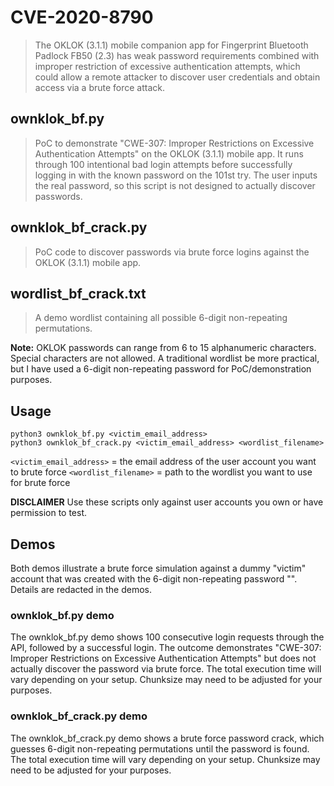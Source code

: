 # CVE-2020-8790
>The OKLOK (3.1.1) mobile companion app for Fingerprint Bluetooth Padlock FB50 (2.3) has weak password requirements combined with improper restriction of excessive authentication attempts, which could allow a remote attacker to discover user credentials and obtain access via a brute force attack.

## ownklok_bf.py
>PoC to demonstrate "CWE-307: Improper Restrictions on Excessive Authentication Attempts" on the OKLOK (3.1.1) mobile app. It runs through 100 intentional bad login attempts before successfully logging in with the known password on the 101st try. The user inputs the real password, so this script is not designed to actually discover passwords. 

## ownklok_bf_crack.py
>PoC code to discover passwords via brute force logins against the OKLOK (3.1.1) mobile app. 

## wordlist_bf_crack.txt
>A demo wordlist containing all possible 6-digit non-repeating permutations.

**Note:** OKLOK passwords can range from 6 to 15 alphanumeric characters. Special characters are not allowed. A traditional wordlist be more practical, but I have used a 6-digit non-repeating password for PoC/demonstration purposes.

## Usage
```python3 ownklok_bf.py <victim_email_address>``` <br/>
```python3 ownklok_bf_crack.py <victim_email_address> <wordlist_filename>```

`<victim_email_address>` = the email address of the user account you want to brute force
`<wordlist_filename>` = path to the wordlist you want to use for brute force

**DISCLAIMER** Use these scripts only against user accounts you own or have permission to test.

## Demos
Both demos illustrate a brute force simulation against a dummy "victim" account that was created with the 6-digit non-repeating password "". Details are redacted in the demos. 

### ownklok_bf.py demo
The ownklok_bf.py demo shows 100 consecutive login requests through the API, followed by a successful login. The outcome demonstrates "CWE-307: Improper Restrictions on Excessive Authentication Attempts" but does not actually discover the password via brute force. The total execution time will vary depending on your setup. Chunksize may need to be adjusted for your purposes.


### ownklok_bf_crack.py demo
The ownklok_bf_crack.py demo shows a brute force password crack, which guesses 6-digit non-repeating permutations until the password is found. The total execution time will vary depending on your setup. Chunksize may need to be adjusted for your purposes.
